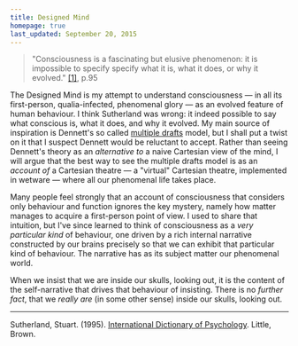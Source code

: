 ```yaml
---
title: Designed Mind
homepage: true
last_updated: September 20, 2015
---
```


> "Consciousness is a fascinating but elusive phenomenon: it is impossible
> to specify specify what it is, what it does, or why it evolved." [[1]](#sutherland95), p.95

The Designed Mind is my attempt to understand consciousness — in all its
first-person, qualia-infected, phenomenal glory — as an evolved feature
of human behaviour. I think Sutherland was wrong: it indeed possible to
say what conscious is, what it does, and why it evolved. My main source
of inspiration is Dennett's so called
[multiple drafts](multiple-drafts-overview.html) model, but I shall put
a twist on it that I suspect Dennett would be reluctant to accept.
Rather than seeing Dennett's theory as an _alternative to_ a naive
Cartesian view of the mind, I will argue that the best way to see the
multiple drafts model is as an _account of_ a Cartesian theatre — a
"virtual" Cartesian theatre, implemented in wetware — where all our
phenomenal life takes place.

Many people feel strongly that an account of consciousness that
considers only behaviour and function ignores the key mystery, namely
how matter manages to acquire a first-person point of view. I used to
share that intuition, but I've since learned to think of consciousness
as a _very particular kind_ of behaviour, one driven by a rich internal
narrative constructed by our brains precisely so that we can exhibit
that particular kind of behaviour. The narrative has as its subject
matter our phenomenal world.

When we insist that we are inside our skulls, looking out, it is the
content of the self-narrative that drives that behaviour of insisting.
There is no _further fact_, that we _really are_ (in some other sense)
inside our skulls, looking out.

* * *

<a name="sutherland95"></a>Sutherland, Stuart. (1995).
[International Dictionary of Psychology](). Little, Brown.
